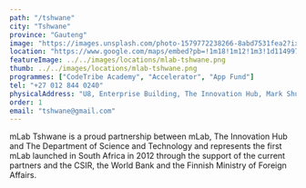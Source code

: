 ```yaml
---
path: "/tshwane"
city: "Tshwane"
province: "Gauteng"
image: "https://images.unsplash.com/photo-1579772238266-8abd7531fea2?ixid=MXwxMjA3fDB8MHxwaG90by1wYWdlfHx8fGVufDB8fHw%3D&ixlib=rb-1.2.1&auto=format&fit=crop&w=1267&q=80"
location: "https://www.google.com/maps/embed?pb=!1m18!1m12!1m3!1d114997.20989146426!2d28.197091369370757!3d-25.748662148943744!2m3!1f0!2f0!3f0!3m2!1i1024!2i768!4f13.1!3m3!1m2!1s0x1e9560451d408f9d%3A0xb180e978338dcefd!2smLab%20Southern%20Africa!5e0!3m2!1sen!2sza!4v1620139798484!5m2!1sen!2sza"
featureImage: ../../images/locations/mlab-tshwane.png
thumb: ../../images/locations/mlab-tshwane.png
programmes: ["CodeTribe Academy", "Accelerator", "App Fund"]
tel: "+27 012 844 0240"
physicalAddress: "U8, Enterprise Building, The Innovation Hub, Mark Shuttleworth Street, Tshwane Pretoria, South Africa, 0087"
order: 1
email: "tshwane@gmail.com"
---
```


mLab Tshwane is a proud partnership between mLab, The Innovation Hub and The Department of Science and Technology and represents the first mLab launched in South Africa in 2012 through the support of the current partners and the CSIR, the World Bank and the Finnish Ministry of Foreign Affairs.